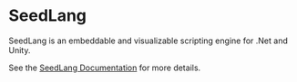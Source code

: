 # SeedLang

SeedLang is an embeddable and visualizable scripting engine for .Net and Unity.

See the [SeedLang Documentation](https://seedv.github.io/SeedLang/) for more
details.
